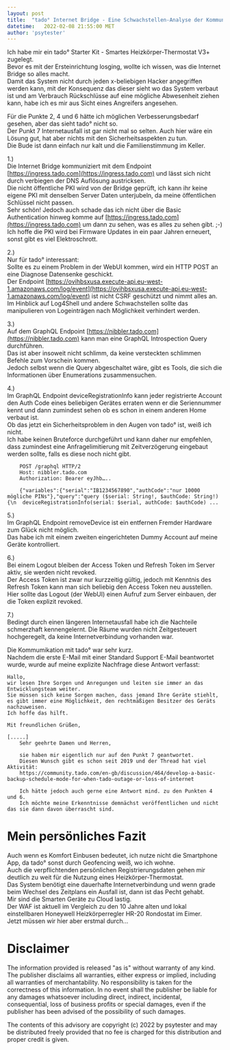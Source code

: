 ```yaml
---
layout: post
title:  "tado° Internet Bridge - Eine Schwachstellen-Analyse der Kommunikation auf mögliche Sicherheitslücken"
datetime:   2022-02-08 21:55:00 MET
author: 'psytester'
---
```


Ich habe mir ein tado° Starter Kit - Smartes Heizkörper-Thermostat V3+ zugelegt.<br>
Bevor es mit der Ersteinrichtung losging, wollte ich wissen, was die Internet Bridge so alles macht.<br>
Damit das System nicht durch jeden x-beliebigen Hacker angegriffen werden kann, mit der Konsequenz das dieser sieht wo das System verbaut ist und am Verbrauch Rückschlüsse auf eine mögliche Abwesenheit ziehen kann, habe ich es mir aus Sicht eines Angreifers angesehen.


Für die Punkte 2, 4 und 6 hätte ich möglichen Verbesserungsbedarf gesehen, aber das sieht tado° nicht so.<br>
Der Punkt 7 Internetausfall ist gar nicht mal so selten. Auch hier wäre ein Lösung gut, hat aber nichts mit den Sicherheitsaspekten zu tun.<br>
Die Bude ist dann einfach nur kalt und die Familienstimmung im Keller.<br>

1.)<br>
Die Internet Bridge kommuniziert mit dem Endpoint [https://ingress.tado.com](https://ingress.tado.com) und lässt sich nicht durch verbiegen der DNS Auflösung austricksen.<br>
Die nicht öffentliche PKI wird von der Bridge geprüft, ich kann ihr keine eigene PKI mit denselben Server Daten unterjubeln, da meine öffentlichen Schlüssel nicht passen.<br>
Sehr schön! Jedoch auch schade das ich nicht über die Basic Authentication hinweg komme auf [https://ingress.tado.com](https://ingress.tado.com) um dann zu sehen, was es alles zu sehen gibt.  ;-)<br>
Ich hoffe die PKI wird bei Firmware Updates in ein paar Jahren erneuert, sonst gibt es viel Elektroschrott.<br>

2.)<br>
Nur für tado° interessant:<br>
Sollte es zu einem Problem in der WebUI kommen, wird ein HTTP POST an eine Diagnose Datensenke geschickt.<br>
Der Endpoint [https://ovihbsxusa.execute-api.eu-west-1.amazonaws.com/log/event](https://ovihbsxusa.execute-api.eu-west-1.amazonaws.com/log/event) ist nicht CSRF geschützt und nimmt alles an. Im Hinblick auf Log4Shell und andere Schwachstellen sollte das manipulieren von Logeinträgen nach Möglichkeit verhindert werden.<br>

3.)<br>
Auf dem GraphQL Endpoint [https://nibbler.tado.com](https://nibbler.tado.com) kann man eine GraphQL Introspection Query durchführen.<br>
Das ist aber insoweit nicht schlimm, da keine versteckten schlimmen Befehle zum Vorschein kommen.<br>
Jedoch selbst wenn die Query abgeschaltet wäre, gibt es Tools, die sich die Informationen über Enumerations zusammensuchen.<br>

4.)<br>
Im GraphQL Endpoint deviceRegistrationInfo kann jeder registrierte Account den Auth Code eines beliebigen Gerätes erraten wenn er die Seriennummer kennt und dann zumindest sehen ob es schon in einem anderen Home verbaut ist.<br>
Ob das jetzt ein Sicherheitsproblem in den Augen von tado° ist, weiß ich nicht.<br>
Ich habe keinen Bruteforce durchgeführt und kann daher nur empfehlen, dass zumindest eine Anfragelimitierung mit Zeitverzögerung eingebaut werden sollte, falls es diese noch nicht gibt.<br>
```
    POST /graphql HTTP/2
    Host: nibbler.tado.com
    Authorization: Bearer eyJhb…..

    {"variables":{"serial":"IB1234567890","authCode":"nur 10000 mögliche PINs"},"query":"query ($serial: String!, $authCode: String!) {\n  deviceRegistrationInfo(serial: $serial, authCode: $authCode) ...
```

5.)<br>
Im GraphQL Endpoint removeDevice ist ein entfernen Fremder Hardware zum Glück nicht möglich.<br>
Das habe ich mit einem zweiten eingerichteten Dummy Account auf meine Geräte kontrolliert.<br>

6.)<br>
Bei einem Logout bleiben der Access Token und Refresh Token im Server aktiv, sie werden nicht revoked.<br>
Der Access Token ist zwar nur kurzzeitig gültig, jedoch mit Kenntnis des Refresh Token kann man sich beliebig den Access Token neu ausstellen.<br>
Hier sollte das Logout (der WebUI) einen Aufruf zum Server einbauen, der die Token explizit revoked.<br>

7.)<br>
Bedingt durch einen längeren Internetausfall habe ich die Nachteile schmerzhaft kennengelernt. Die Räume wurden nicht Zeitgesteuert hochgeregelt, da keine Internetverbindung vorhanden war.<br>

Die Kommumikation mit tado° war sehr kurz.<br>
Nachdem die erste E-Mail mit einer Standard Support E-Mail beantwortet wurde, wurde auf meine explizite Nachfrage diese Antwort verfasst:

```
Hallo,
wir lesen Ihre Sorgen und Anregungen und leiten sie immer an das Entwicklungsteam weiter.
Sie müssen sich keine Sorgen machen, dass jemand Ihre Geräte stiehlt, es gibt immer eine Möglichkeit, den rechtmäßigen Besitzer des Geräts nachzuweisen.
Ich hoffe das hilft.

Mit freundlichen Grüßen,

[.....]
    Sehr geehrte Damen und Herren,

    sie haben mir eigentlich nur auf den Punkt 7 geantwortet.
    Diesen Wunsch gibt es schon seit 2019 und der Thread hat viel Aktivität:
    https://community.tado.com/en-gb/discussion/464/develop-a-basic-backup-schedule-mode-for-when-tado-outage-or-loss-of-internet

    Ich hätte jedoch auch gerne eine Antwort mind. zu den Punkten 4 und 6.
    Ich möchte meine Erkenntnisse demnächst veröffentlichen und nicht das sie dann davon überrascht sind.
```    

# Mein persönliches Fazit
Auch wenn es Komfort Einbusen bedeutet, ich nutze nicht die Smartphone App, da tado° sonst durch Geofencing weiß, wo ich wohne.<br>
Auch die verpflichtenden persönlichen Registrierungsdaten gehen mir deutlich zu weit für die Nutzung eines Heizkörper-Thermostat.<br>
Das System benötigt eine dauerhafte Internetverbindung und wenn grade beim Wechsel des Zeitplans ein Ausfall ist, dann ist das Pecht gehabt.<br>
Mir sind die Smarten Geräte zu Cloud lastig.<br>
Der WAF ist aktuell im Vergleich zu den 10 Jahre alten und lokal einstellbaren Honeywell Heizkörperregler HR-20 Rondostat im Eimer.<br>
Jetzt müssen wir hier aber erstmal durch...

# Disclaimer

The information provided is released "as is" without warranty of any kind. The publisher disclaims all warranties, either express or implied, including all warranties of merchantability. No responsibility is taken for the correctness of this information.
In no event shall the publisher be liable for any damages whatsoever including direct, indirect, incidental, consequential, loss of business profits or special damages, even if the publisher has been advised of the possibility of such damages.

The contents of this advisory are copyright (c) 2022 by psytester and may be distributed freely provided that no fee is charged for this distribution and proper credit is given.
